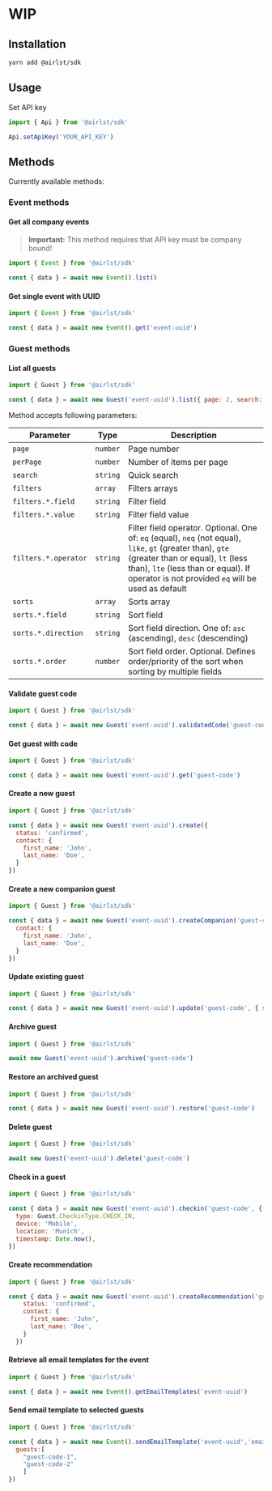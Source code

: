 # WIP

## Installation

```bash
yarn add @airlst/sdk
```

## Usage

Set API key

```javascript
import { Api } from '@airlst/sdk'

Api.setApiKey('YOUR_API_KEY')
```

## Methods

Currently available methods:

### Event methods

#### Get all company events

> **Important:** This method requires that API key must be company bound!

```javascript
import { Event } from '@airlst/sdk'

const { data } = await new Event().list()
```

#### Get single event with UUID

```javascript
import { Event } from '@airlst/sdk'

const { data } = await new Event().get('event-uuid')
```

### Guest methods

#### List all guests

```javascript
import { Guest } from '@airlst/sdk'

const { data } = await new Guest('event-uuid').list({ page: 2, search: 'John' })
```

Method accepts following parameters:

| Parameter            | Type     | Description                                                                                                                                                                                                                                  |
|----------------------|----------|----------------------------------------------------------------------------------------------------------------------------------------------------------------------------------------------------------------------------------------------|
| `page`               | `number` | Page number                                                                                                                                                                                                                                  |
| `perPage`            | `number` | Number of items per page                                                                                                                                                                                                                     |
| `search`             | `string` | Quick search                                                                                                                                                                                                                                 |
| `filters`            | `array`  | Filters arrays                                                                                                                                                                                                                               |
| `filters.*.field`    | `string` | Filter field                                                                                                                                                                                                                                 |
| `filters.*.value`    | `string` | Filter field value                                                                                                                                                                                                                           |
| `filters.*.operator` | `string` | Filter field operator. Optional. One of: `eq` (equal), `neq` (not equal), `like`, `gt` (greater than), `gte` (greater than or equal), `lt` (less than), `lte` (less than or equal). If operator is not provided `eq` will be used as default |
| `sorts`              | `array`  | Sorts array                                                                                                                                                                                                                                  |
| `sorts.*.field`      | `string` | Sort field                                                                                                                                                                                                                                   |
| `sorts.*.direction`  | `string` | Sort field direction. One of: `asc` (ascending), `desc` (descending)                                                                                                                                                                         |
| `sorts.*.order`      | `number` | Sort field order. Optional. Defines order/priority of the sort when sorting by multiple fields                                                                                                                                               |

#### Validate guest code

```javascript
import { Guest } from '@airlst/sdk'

const { data } = await new Guest('event-uuid').validatedCode('guest-code')
```

#### Get guest with code

```javascript
import { Guest } from '@airlst/sdk'

const { data } = await new Guest('event-uuid').get('guest-code')
```

#### Create a new guest

```javascript
import { Guest } from '@airlst/sdk'

const { data } = await new Guest('event-uuid').create({
  status: 'confirmed',
  contact: {
    first_name: 'John',
    last_name: 'Doe',
  }
})
```

#### Create a new companion guest

```javascript
import { Guest } from '@airlst/sdk'

const { data } = await new Guest('event-uuid').createCompanion('guest-code', {
  contact: {
    first_name: 'John',
    last_name: 'Doe',
  }
})
```

#### Update existing guest

```javascript
import { Guest } from '@airlst/sdk'

const { data } = await new Guest('event-uuid').update('guest-code', { status: 'confirmed' })
```

#### Archive guest

```javascript
import { Guest } from '@airlst/sdk'

await new Guest('event-uuid').archive('guest-code')
```

#### Restore an archived guest

```javascript
import { Guest } from '@airlst/sdk'

const { data } = await new Guest('event-uuid').restore('guest-code')
```

#### Delete guest

```javascript
import { Guest } from '@airlst/sdk'

await new Guest('event-uuid').delete('guest-code')
```

#### Check in a guest

```javascript
import { Guest } from '@airlst/sdk'

const { data } = await new Guest('event-uuid').checkin('guest-code', {
  type: Guest.CheckinType.CHECK_IN,
  device: 'Mobile',
  location: 'Munich',
  timestamp: Date.now(),
})
```

#### Create recommendation

```javascript
import { Guest } from '@airlst/sdk'

const { data } = await new Guest('event-uuid').createRecommendation('guest-code', {
    status: 'confirmed',
    contact: {
      first_name: 'John',
      last_name: 'Doe',
    }
  })
```

#### Retrieve all email templates for the event

```javascript
import { Guest } from '@airlst/sdk'

const { data } = await new Event().getEmailTemplates('event-uuid')
```

#### Send email template to selected guests

```javascript
import { Guest } from '@airlst/sdk'

const { data } = await new Event().sendEmailTemplate('event-uuid','email-template-uuid',{
  guests:[
    "guest-code-1",
    "guest-code-2"
    ]
})
```
